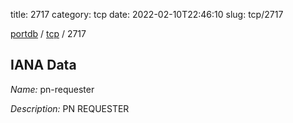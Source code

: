 title: 2717
category: tcp
date: 2022-02-10T22:46:10
slug: tcp/2717

[portdb](/) / [tcp](/category/tcp.html) / 2717


## IANA Data

_Name:_ pn-requester

_Description:_ PN REQUESTER

